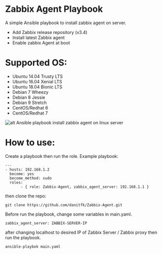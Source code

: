# Zabbix Agent Playbook

A simple Ansible playbook to install zabbix agent on server.

  - Add Zabbix release repository (v3.4)
  - Install latest Zabbix agent
  - Enable zabbix Agent at boot

# Supported OS:

- Ubuntu 14.04 Trusty LTS
- Ubuntu 16.04 Xenial LTS
- Ubuntu 18.04 Bionic LTS
- Debian 7 Wheezy
- Debian 8 Jessie
- Debian 9 Stretch
- CentOS/Redhat 6
- CentOS/Redhat 7

![alt Ansible playbook install zabbix agent on linux server](https://github.com/danitfk/Zabbix-Agent/blob/master/screenshots/Zabbix-Agent-Ansible.png?raw=true)

# How to use:
Create a playbook then run the role.
Example playbook:
```
---
- hosts: 192.168.1.2
  become: yes
  become_method: sudo
  roles:
       - { role: Zabbix-Agent, zabbix_agent_server: 192.168.1.1 }

```
then clone the repo:
```
git clone https://github.com/danitfk/Zabbix-Agent.git
```
Before run the playbook, change some variables in main.yaml.
```
zabbix_agent_server: ZABBIX-SERVER-IP
```
after changing localhost to desired IP of Zabbix Server / Zabbix proxy then run the playbook.

```
ansible-playbok main.yaml
```
